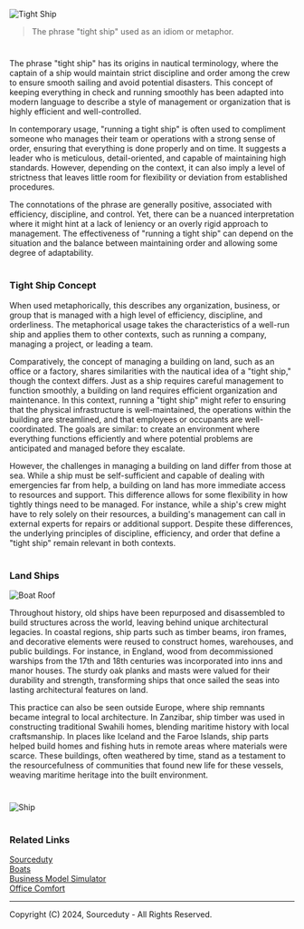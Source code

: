 ![Tight Ship](https://github.com/user-attachments/assets/1b5995ae-ecad-4d16-916f-56b71fdb2c7b)

> The phrase "tight ship" used as an idiom or metaphor.

#

The phrase "tight ship" has its origins in nautical terminology, where the captain of a ship would maintain strict discipline and order among the crew to ensure smooth sailing and avoid potential disasters. This concept of keeping everything in check and running smoothly has been adapted into modern language to describe a style of management or organization that is highly efficient and well-controlled.

In contemporary usage, "running a tight ship" is often used to compliment someone who manages their team or operations with a strong sense of order, ensuring that everything is done properly and on time. It suggests a leader who is meticulous, detail-oriented, and capable of maintaining high standards. However, depending on the context, it can also imply a level of strictness that leaves little room for flexibility or deviation from established procedures.

The connotations of the phrase are generally positive, associated with efficiency, discipline, and control. Yet, there can be a nuanced interpretation where it might hint at a lack of leniency or an overly rigid approach to management. The effectiveness of "running a tight ship" can depend on the situation and the balance between maintaining order and allowing some degree of adaptability. 

#
### Tight Ship Concept

When used metaphorically, this describes any organization, business, or group that is managed with a high level of efficiency, discipline, and orderliness. The metaphorical usage takes the characteristics of a well-run ship and applies them to other contexts, such as running a company, managing a project, or leading a team.

Comparatively, the concept of managing a building on land, such as an office or a factory, shares similarities with the nautical idea of a "tight ship," though the context differs. Just as a ship requires careful management to function smoothly, a building on land requires efficient organization and maintenance. In this context, running a "tight ship" might refer to ensuring that the physical infrastructure is well-maintained, the operations within the building are streamlined, and that employees or occupants are well-coordinated. The goals are similar: to create an environment where everything functions efficiently and where potential problems are anticipated and managed before they escalate.

However, the challenges in managing a building on land differ from those at sea. While a ship must be self-sufficient and capable of dealing with emergencies far from help, a building on land has more immediate access to resources and support. This difference allows for some flexibility in how tightly things need to be managed. For instance, while a ship's crew might have to rely solely on their resources, a building's management can call in external experts for repairs or additional support. Despite these differences, the underlying principles of discipline, efficiency, and order that define a "tight ship" remain relevant in both contexts.

#
### Land Ships

![Boat Roof](https://github.com/user-attachments/assets/0b39b1a2-402f-46f8-81a7-9dc72d633348)

Throughout history, old ships have been repurposed and disassembled to build structures across the world, leaving behind unique architectural legacies. In coastal regions, ship parts such as timber beams, iron frames, and decorative elements were reused to construct homes, warehouses, and public buildings. For instance, in England, wood from decommissioned warships from the 17th and 18th centuries was incorporated into inns and manor houses. The sturdy oak planks and masts were valued for their durability and strength, transforming ships that once sailed the seas into lasting architectural features on land.

This practice can also be seen outside Europe, where ship remnants became integral to local architecture. In Zanzibar, ship timber was used in constructing traditional Swahili homes, blending maritime history with local craftsmanship. In places like Iceland and the Faroe Islands, ship parts helped build homes and fishing huts in remote areas where materials were scarce. These buildings, often weathered by time, stand as a testament to the resourcefulness of communities that found new life for these vessels, weaving maritime heritage into the built environment.

#

![Ship](https://github.com/user-attachments/assets/a2886de7-37a2-47ad-bf8d-21658af64b52)

#
### Related Links

[Sourceduty](https://github.com/sourceduty/sourceduty)
<br>
[Boats](https://github.com/sourceduty/Boats)
<br>
[Business Model Simulator](https://github.com/sourceduty/Business_Model_Simulator)
<br>
[Office Comfort](https://github.com/sourceduty/Office_Comfort)

***
Copyright (C) 2024, Sourceduty - All Rights Reserved.
